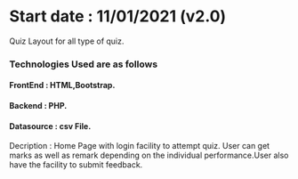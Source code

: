 # Start date : 11/01/2021 (v2.0)
 Quiz Layout for all type of quiz.
### Technologies Used are as follows
 #### FrontEnd : HTML,Bootstrap.
 #### Backend : PHP.
 #### Datasource : csv File.

Decription : Home Page with login facility to attempt quiz. User can get marks as well as remark depending on the individual performance.User also have the facility to submit feedback.
